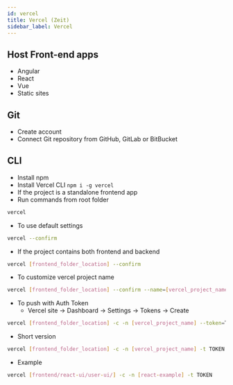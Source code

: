 ```yaml
---
id: vercel
title: Vercel (Zeit)
sidebar_label: Vercel
---
```


## Host Front-end apps

- Angular
- React
- Vue
- Static sites

## Git

- Create account
- Connect Git repository from GitHub, GitLab or BitBucket

## CLI

- Install npm
- Install Vercel CLI ```npm i -g vercel```
- If the project is a standalone frontend app
- Run commands from root folder

```bash
vercel
```

- To use default settings

```bash
vercel --confirm
```

- If the project contains both frontend and backend

```bash
vercel [frontend_folder_location] --confirm
```

- To customize vercel project name

```bash
vercel [frontend_folder_location] --confirm --name=[vercel_project_name]
```

- To push with Auth Token
  - Vercel site &rarr; Dashboard &rarr; Settings &rarr; Tokens &rarr; Create

```bash
vercel [frontend_folder_location] -c -n [vercel_project_name] --token=TOKEN
```

- Short version

```bash
vercel [frontend_folder_location] -c -n [vercel_project_name] -t TOKEN
```

- Example

```bash
vercel [frontend/react-ui/user-ui/] -c -n [react-example] -t TOKEN
```
